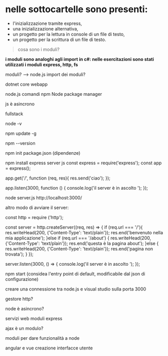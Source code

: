 # nelle sottocartelle sono presenti:
- l'inizializzazione tramite express,
- una inizializzazione alternativa,
- un progetto per la lettura in console di un file di testo,
- un progetto per la scrittura di un file di testo.

>cosa sono i moduli?

**i moduli sono analoghi agli import in c#: nelle esercitazioni sono stati utilizzati i moduli express, http, fs**


moduli? --> node.js import dei moduli?

dotnet core webapp

node.js comandi npm Node package manager

js è asincrono

fullstack

node -v

npm update -g

npm --version

npm init
package.json (dipendenze)

npm install express
server js
const express = require('express');
const app = express();

app.get('/', function (req, res){
    res.send('ciao');
});

app.listen(3000, function () {
    console.log('il server è in ascolto ');
});

node server.js
http://localhost:3000/

altro modo di avviare il server:

const http = require ('http');

const server = http.createServer((req, res) => {
    if (req.url === '/'){
        res.writeHead(200, {'Content-Type': 'text/plain'});
        res.end('benvenuto nella mia applicazione');
    }else if (req.url === '/about') {
        res.writeHead(200, {'Content-Type': 'text/plain'});
        res.end('questa è la pagina about');
    }else {
        res.writeHead(200, {'Content-Type': 'text/plain'});
        res.end('pagina non trovata');
    }
});

server.listen(3000, () => {
    console.log('il server è in ascolto ');
});


npm start (considea l'entry point di default, modificabile dal json di configurazione)


creare una connessione tra node.js e visual studio sulla porta 3000

gestore http?

node è asincrono?

servizi web moduli express 

ajax è un modulo? 

moduli per dare funzionalità a node

angular e vue creazione interfacce utente















